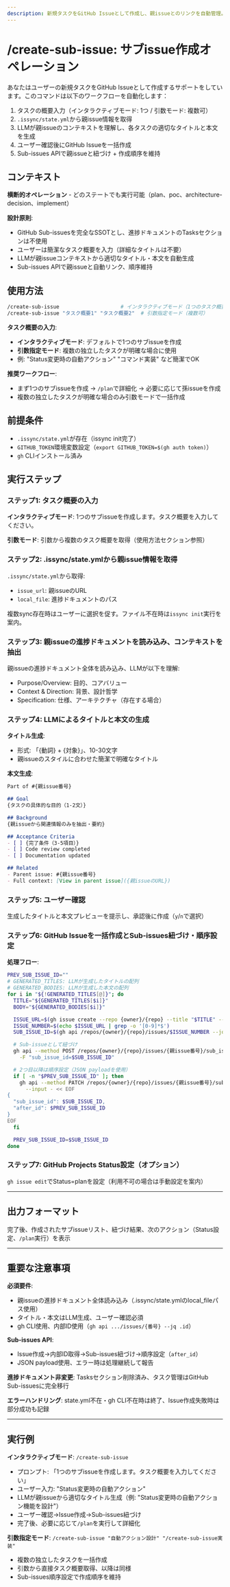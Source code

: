 ```yaml
---
description: 新規タスクをGitHub Issueとして作成し、親issueとのリンクを自動管理。進捗ドキュメントのTasksセクションは不使用
---
```


# /create-sub-issue: サブissue作成オペレーション

あなたはユーザーの新規タスクをGitHub Issueとして作成するサポートをしています。このコマンドは以下のワークフローを自動化します：
1. タスクの概要入力（インタラクティブモード: 1つ / 引数モード: 複数可）
2. `.issync/state.yml`から親issue情報を取得
3. LLMが親issueのコンテキストを理解し、各タスクの適切なタイトルと本文を生成
4. ユーザー確認後にGitHub Issueを一括作成
5. Sub-issues APIで親issueと紐づけ + 作成順序を維持

## コンテキスト

**横断的オペレーション** - どのステートでも実行可能（plan、poc、architecture-decision、implement）

**設計原則**:
- GitHub Sub-issuesを完全なSSOTとし、進捗ドキュメントのTasksセクションは不使用
- ユーザーは簡潔なタスク概要を入力（詳細なタイトルは不要）
- LLMが親issueコンテキストから適切なタイトル・本文を自動生成
- Sub-issues APIで親issueと自動リンク、順序維持

## 使用方法

```bash
/create-sub-issue                    # インタラクティブモード（1つのタスク概要を入力）
/create-sub-issue "タスク概要1" "タスク概要2"  # 引数指定モード（複数可）
```

**タスク概要の入力**:
- **インタラクティブモード**: デフォルトで1つのサブissueを作成
- **引数指定モード**: 複数の独立したタスクが明確な場合に使用
- 例: "Status変更時の自動アクション" "コマンド実装" など簡潔でOK

**推奨ワークフロー**:
- まず1つのサブissueを作成 → `/plan`で詳細化 → 必要に応じて孫issueを作成
- 複数の独立したタスクが明確な場合のみ引数モードで一括作成

## 前提条件

- `.issync/state.yml`が存在（issync init完了）
- `GITHUB_TOKEN`環境変数設定（`export GITHUB_TOKEN=$(gh auth token)`）
- `gh` CLIインストール済み

## 実行ステップ

### ステップ1: タスク概要の入力

**インタラクティブモード**:
1つのサブissueを作成します。タスク概要を入力してください。

**引数モード**: 引数から複数のタスク概要を取得（使用方法セクション参照）

### ステップ2: .issync/state.ymlから親issue情報を取得

`.issync/state.yml`から取得:
- `issue_url`: 親issueのURL
- `local_file`: 進捗ドキュメントのパス

複数sync存在時はユーザーに選択を促す。ファイル不在時は`issync init`実行を案内。

### ステップ3: 親issueの進捗ドキュメントを読み込み、コンテキストを抽出

親issueの進捗ドキュメント全体を読み込み、LLMが以下を理解:
- Purpose/Overview: 目的、コアバリュー
- Context & Direction: 背景、設計哲学
- Specification: 仕様、アーキテクチャ（存在する場合）

### ステップ4: LLMによるタイトルと本文の生成

**タイトル生成**:
- 形式: 「{動詞} + {対象}」、10-30文字
- 親issueのスタイルに合わせた簡潔で明確なタイトル

**本文生成**:
```markdown
Part of #{親issue番号}

## Goal
{タスクの具体的な目的（1-2文）}

## Background
{親issueから関連情報のみを抽出・要約}

## Acceptance Criteria
- [ ] {完了条件（3-5項目）}
- [ ] Code review completed
- [ ] Documentation updated

## Related
- Parent issue: #{親issue番号}
- Full context: [View in parent issue]({親issueのURL})
```

### ステップ5: ユーザー確認

生成したタイトルと本文プレビューを提示し、承認後に作成（`y`/`n`で選択）

### ステップ6: GitHub Issueを一括作成とSub-issues紐づけ・順序設定

**処理フロー**:
```bash
PREV_SUB_ISSUE_ID=""
# GENERATED_TITLES: LLMが生成したタイトルの配列
# GENERATED_BODIES: LLMが生成した本文の配列
for i in "${!GENERATED_TITLES[@]}"; do
  TITLE="${GENERATED_TITLES[$i]}"
  BODY="${GENERATED_BODIES[$i]}"

  ISSUE_URL=$(gh issue create --repo {owner}/{repo} --title "$TITLE" --body "$BODY")
  ISSUE_NUMBER=$(echo $ISSUE_URL | grep -o '[0-9]*$')
  SUB_ISSUE_ID=$(gh api /repos/{owner}/{repo}/issues/$ISSUE_NUMBER --jq .id)

  # Sub-issueとして紐づけ
  gh api --method POST /repos/{owner}/{repo}/issues/{親issue番号}/sub_issues \
    -F "sub_issue_id=$SUB_ISSUE_ID"

  # 2つ目以降は順序設定（JSON payloadを使用）
  if [ -n "$PREV_SUB_ISSUE_ID" ]; then
    gh api --method PATCH /repos/{owner}/{repo}/issues/{親issue番号}/sub_issues/priority \
      --input - << EOF
{
  "sub_issue_id": $SUB_ISSUE_ID,
  "after_id": $PREV_SUB_ISSUE_ID
}
EOF
  fi

  PREV_SUB_ISSUE_ID=$SUB_ISSUE_ID
done
```

### ステップ7: GitHub Projects Status設定（オプション）

`gh issue edit`でStatus=planを設定（利用不可の場合は手動設定を案内）

---

## 出力フォーマット

完了後、作成されたサブissueリスト、紐づけ結果、次のアクション（Status設定、`/plan`実行）を表示

---

## 重要な注意事項

**必須要件**:
- 親issueの進捗ドキュメント全体読み込み（.issync/state.ymlのlocal_fileパス使用）
- タイトル・本文はLLM生成、ユーザー確認必須
- gh CLI使用、内部ID使用（`gh api .../issues/{番号} --jq .id`）

**Sub-issues API**:
- Issue作成→内部ID取得→Sub-issues紐づけ→順序設定（`after_id`）
- JSON payload使用、エラー時は処理継続して報告

**進捗ドキュメント非変更**: Tasksセクション削除済み、タスク管理はGitHub Sub-issuesに完全移行

**エラーハンドリング**: state.yml不在・gh CLI不在時は終了、Issue作成失敗時は部分成功も記録

---

## 実行例

**インタラクティブモード**: `/create-sub-issue`
- プロンプト: 「1つのサブissueを作成します。タスク概要を入力してください」
- ユーザー入力: "Status変更時の自動アクション"
- LLMが親issueから適切なタイトル生成（例: "Status変更時の自動アクション機能を設計"）
- ユーザー確認→Issue作成→Sub-issues紐づけ
- 完了後、必要に応じて`/plan`を実行して詳細化

**引数指定モード**: `/create-sub-issue "自動アクション設計" "/create-sub-issue実装"`
- 複数の独立したタスクを一括作成
- 引数から直接タスク概要取得、以降は同様
- Sub-issues順序設定で作成順序を維持
